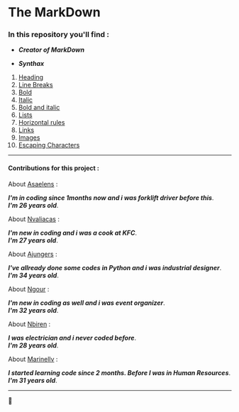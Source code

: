 # The MarkDown

### In this repository you'll find :

* ___Creator of MarkDown___

* ___Synthax___
1. [Heading](markdown.md#Heading)
2. [Line Breaks](markdown.md#Linebreaks)
3. [Bold](markdown.md#Bold)
4. [Italic](markdown.md#Italic)
5. [Bold and italic](markdown.md#Boldanditalic)
6. [Lists](markdown.md#Lists)
7. [Horizontal rules](markdown.md#Horizontalrules)
8. [Links](markdown.md#Links)
9. [Images](markdown.md#Images) 
10. [Escaping Characters](markdown.md#EscapingCharacters)


---


#### Contributions for this project : 

About [Asaelens](https://www.github.com/AurelienSaelens) : 

***I'm in coding since 1months now and i was forklift driver before this***.  
***I'm 26 years old***.

About [Nvaliacas](https://www.github.com/NicolasValiacas) : 

***I'm new in coding and i was a cook at KFC***.  
***I'm 27 years old***.

About [Ajungers](https://www.github.com/AnneJungers) :

***I've allready done some codes in Python and i was industrial designer***.  
***I'm 34 years old***.


About [Ngour](https://www.github.com/NikaGour) :

***I'm new in coding as well and i was event organizer***.    
***I'm 32 years old***.

About [Nbiren](https://www.github.com/birennicolas) :

***I was electrician and i never coded before***.  
***I'm 28 years old***.

About [Marinellv](https://www.github.com/MarineLLV) :

***I started learning code since 2 months. Before I was in Human Resources***.  
***I'm 31 years old***.


---
:metal: